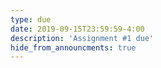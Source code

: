 ```yaml
---
type: due
date: 2019-09-15T23:59:59-4:00
description: 'Assignment #1 due'
hide_from_announcments: true
---
```

